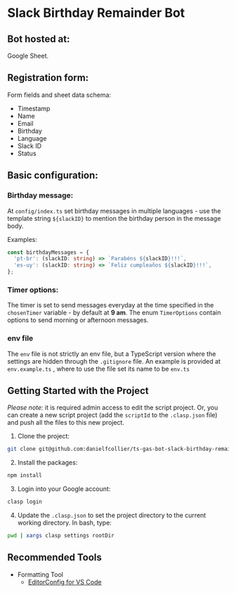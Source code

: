 # Slack Birthday Remainder Bot

## Bot hosted at:

Google Sheet.

## Registration form:

Form fields and sheet data schema:

- Timestamp
- Name
- Email
- Birthday
- Language
- Slack ID
- Status

 ## Basic configuration:

### Birthday message:

At `config/index.ts` set birthday messages in multiple languages - use the template string `${slackID}` to mention the birthday person in the message body.

Examples:

```typescript
const birthdayMessages = {
  'pt-br': (slackID: string) => `Parabéns ${slackID}!!!`,
  'es-uy': (slackID: string) => `Feliz cumpleaños ${slackID}!!!`,
};
```

### Timer options:

The timer is set to send messages everyday at the time specified in the `chosenTimer` variable - by default at **9 am**. The enum `TimerOptions` contain options to send morning or afternoon messages.

### env file

The `env` file is not strictly an env file, but a TypeScript version where the settings are hidden through the `.gitignore` file. An example is provided at `env.example.ts` , where to use the file set its name to be `env.ts` 

## Getting Started with the Project

*Please note:* it is required admin access to edit the script project. Or, you can create a new script project (add the `scriptId` to the `.clasp.json` file) and push all the files to this new project.

1. Clone the project:

```bash
git clone git@github.com:danielfcollier/ts-gas-bot-slack-birthday-remainder.git
```

2. Install the packages:

```bash
npm install
```

3. Login into your Google account:

```bash
clasp login
```

4. Update the `.clasp.json` to set the project directory to the current working directory. In bash, type:

```bash
pwd | xargs clasp settings rootDir 
```

## Recommended Tools

- Formatting Tool
  - [EditorConfig for VS Code](https://marketplace.visualstudio.com/items?itemName=EditorConfig.EditorConfig)


